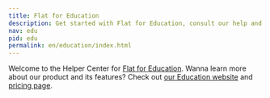 ```yaml
---
title: Flat for Education
description: Get started with Flat for Education, consult our help and info regarding our education product usage.
nav: edu
pid: edu
permalink: en/education/index.html
---
```


Welcome to the Helper Center for [Flat for Education](https://flat.io/edu). Wanna learn more about our product and its features? Check out [our Education website](https://flat.io/edu) and [pricing page](https://flat.io/edu/pricing).

